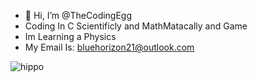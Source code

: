 - 👋 Hi, I’m @TheCodingEgg
- Coding In C Scientificly and MathMatacally and Game
- Im Learning a Physics
- My Email Is: bluehorizon21@outlook.com


<!---
TheCodingEgg/TheCodingEgg is a ✨ special ✨ repository because its `README.md` (this file) appears on your GitHub profile.
You can click the Preview link to take a look at your changes.
--->
![hippo](https://media3.giphy.com/media/aUovxH8Vf9qDu/giphy.gif)
